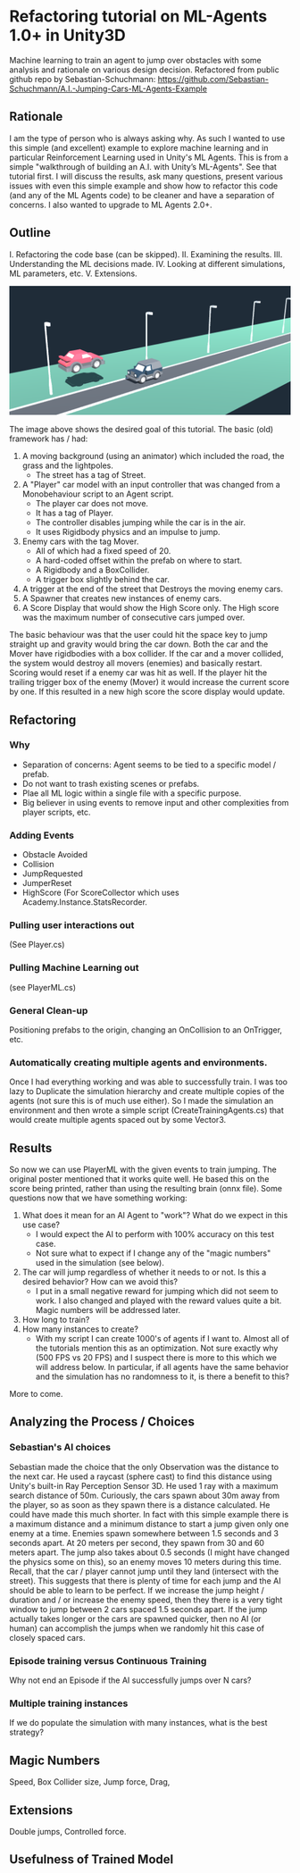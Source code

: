 # Refactoring tutorial on ML-Agents 1.0+ in Unity3D
Machine learning to train an agent to jump over obstacles with some analysis and rationale on various design decision. Refactored from public github repo by Sebastian-Schuchmann: https://github.com/Sebastian-Schuchmann/A.I.-Jumping-Cars-ML-Agents-Example

## Rationale
I am the type of person who is always asking why. As such I wanted to use this simple (and excellent) example to explore machine learning and in particular Reinforcement Learning used in Unity's ML Agents. This is from a simple "walkthrough of building an A.I. with Unity’s ML-Agents". See that tutorial first. I will discuss the results, ask many questions, present various issues with even this simple example and show how to refactor this code (and any of the ML Agents code) to be cleaner and have a separation of concerns. I also wanted to upgrade to ML Agents 2.0+.
## Outline
I. Refactoring the code base (can be skipped).
II. Examining the results.
III. Understanding the ML decisions made.
IV. Looking at different simulations, ML parameters, etc.
V. Extensions.

![Car jumping over another car](CarJumpingOverCar_01.png)

The image above shows the desired goal of this tutorial. The basic (old) framework has / had:
1. A moving background (using an animator) which included the road, the grass and the lightpoles.
   * The street has a tag of Street.
2. A "Player" car model with an input controller that was changed from a Monobehaviour script to an Agent script.
   * The player car does not move.
   * It has a tag of Player.
   * The controller disables jumping while the car is in the air.
   * It uses Rigidbody physics and an impulse to jump.
3. Enemy cars with the tag Mover.
   * All of which had a fixed speed of 20. 
   * A hard-coded offset within the prefab on where to start.
   * A Rigidbody and a BoxCollider.
   * A trigger box slightly behind the car.
4. A trigger at the end of the street that Destroys the moving enemy cars.
5. A Spawner that creates new instances of enemy cars.
6. A Score Display that would show the High Score only. The High score was the maximum number of consecutive cars jumped over. 

The basic behaviour was that the user could hit the space key to jump straight up and gravity would bring the car down. Both the car and the Mover have rigidbodies with a box collider. If the car and a mover collided, the system would destroy all movers (enemies) and basically restart. Scoring would reset if a enemy car was hit as well. If the player hit the trailing trigger box of the enemy (Mover) it would increase the current score by one. If this resulted in a new high score the score display would update.
## Refactoring
### Why
* Separation of concerns: Agent seems to be tied to a specific model / prefab.
* Do not want to trash existing scenes or prefabs.
* Plae all ML logic within a single file with a specific purpose.
* Big believer in using events to remove input and other complexities from player scripts, etc.
### Adding Events
* Obstacle Avoided
* Collision
* JumpRequested
* JumperReset
* HighScore (For ScoreCollector which uses Academy.Instance.StatsRecorder.
### Pulling user interactions out
(See Player.cs)
### Pulling Machine Learning out
(see PlayerML.cs)
### General Clean-up
Positioning prefabs to the origin, changing an OnCollision to an OnTrigger, etc.
### Automatically creating multiple agents and environments.
Once I had everything working and was able to successfully train. I was too lazy to Duplicate the simulation hierarchy and create multiple copies of the agents (not sure this is of much use either). So I made the simulation an environment and then wrote a simple script (CreateTrainingAgents.cs) that would create multiple agents spaced out by some Vector3.
## Results
So now we can use PlayerML with the given events to train jumping. The original poster mentioned that it works quite well. He based this on the score being printed, rather than using the resulting brain (onnx file). Some questions now that we have something working:
1. What does it mean for an AI Agent to "work"? What do we expect in this use case?
   * I would expect the AI to perform with 100% accuracy on this test case.
   * Not sure what to expect if I change any of the "magic numbers" used in the simulation (see below).
2. The car will jump regardless of whether it needs to or not. Is this a desired behavior? How can we avoid this?
   * I put in a small negative reward for jumping which did not seem to work. I also changed and played with the reward values quite a bit. Magic numbers will be addressed later. 
3. How long to train?
4. How many instances to create?
   * With my script I can create 1000's of agents if I want to. Almost all of the tutorials mention this as an optimization. Not sure exactly why (500 FPS vs 20 FPS) and I suspect there is more to this which we will address below. In particular, if all agents have the same behavior and the simulation has no randomness to it, is there a benefit to this?

More to come.
## Analyzing the Process / Choices
### Sebastian's AI choices
Sebastian made the choice that the only Observation was the distance to the next car. He used a raycast (sphere cast) to find this distance using Unity's built-in Ray Perception Sensor 3D. He used 1 ray with a maximum search distance of 50m. Curiously, the cars spawn about 30m away from the player, so as soon as they spawn there is a distance calculated. He could have made this much shorter. In fact with this simple example there is a maximum distance and a minimum distance to start a jump given only one enemy at a time. Enemies spawn somewhere between 1.5 seconds and 3 seconds apart. At 20 meters per second, they spawn from 30 and 60 meters apart. The jump also takes about 0.5 seconds (I might have changed the physics some on this), so an enemy moves 10 meters during this time. Recall, that the car / player cannot jump until they land (intersect with the street). This suggests that there is plenty of time for each jump and the AI should be able to learn to be perfect. If we increase the jump height / duration and / or increase the enemy speed, then they there is a very tight window to jump between 2 cars spaced 1.5 seconds apart. If the jump actually takes longer or the cars are spawned quicker, then no AI (or human) can accomplish the jumps when we randomly hit this case of closely spaced cars. 

### Episode training versus Continuous Training
Why not end an Episode if the AI successfully jumps over N cars?

### Multiple training instances
If we do populate the simulation with many instances, what is the best strategy?

## Magic Numbers
Speed, Box Collider size, Jump force, Drag, 

## Extensions
Double jumps, Controlled force.

## Usefulness of Trained Model
